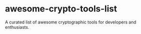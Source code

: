 # awesome-crypto-tools-list
A curated list of awesome cryptographic tools for developers and enthusiasts.
